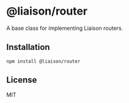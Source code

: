 # @liaison/router

A base class for implementing Liaison routers.

## Installation

```
npm install @liaison/router
```

## License

MIT
